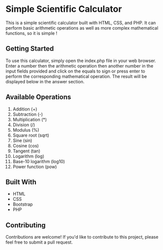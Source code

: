 # Simple Scientific Calculator

This is a simple scientific calculator built with HTML, CSS, and PHP. It can perform basic arithmetic operations as well as more complex mathematical functions, so it is simple !


## Getting Started
To use this calculator, simply open the index.php file in your web browser. Enter a number then the arithmetic operation then another number in the input fields provided and click on the equals to sign or press enter to perform the corresponding mathematical operation. The result will be displayed below in the answer section.

## Available Operations

1. Addition (+)
2. Subtraction (-)
3. Multiplication (*)
4. Division (/)
5. Modulus (%)
6. Square root (sqrt)
7. Sine (sin)
8. Cosine (cos)
9. Tangent (tan)
10. Logarithm (log)
11. Base-10 logarithm (log10)
12. Power function (pow)

## Built With
- HTML
- CSS
- Bootstrap
- PHP

## Contributing
Contributions are welcome! If you'd like to contribute to this project, please feel free to submit a pull request.

